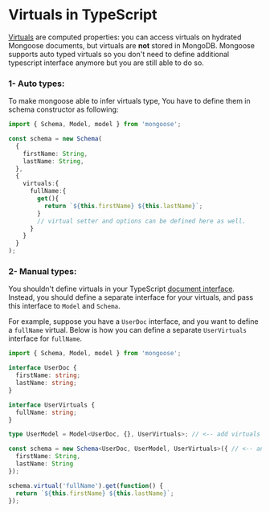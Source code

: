 # Virtuals in TypeScript

[Virtuals](/docs/tutorials/virtuals.html) are computed properties: you can access virtuals on hydrated Mongoose documents, but virtuals are **not** stored in MongoDB.
Mongoose supports auto typed virtuals so you don't need to define additional typescript interface anymore but you are still able to do so.

### 1- Auto types:

To make mongoose able to infer virtuals type, You have to define them in schema constructor as following:

```ts
import { Schema, Model, model } from 'mongoose';

const schema = new Schema(
  {
    firstName: String,
    lastName: String,
  },
  {
    virtuals:{
      fullName:{
        get(){
          return `${this.firstName} ${this.lastName}`;
        }
        // virtual setter and options can be defined here as well.
      }
    }
  }
);
```

### 2- Manual types:
You shouldn't define virtuals in your TypeScript [document interface](/docs/typescript.html).
Instead, you should define a separate interface for your virtuals, and pass this interface to `Model` and `Schema`.

For example, suppose you have a `UserDoc` interface, and you want to define a `fullName` virtual.
Below is how you can define a separate `UserVirtuals` interface for `fullName`.

```ts
import { Schema, Model, model } from 'mongoose';

interface UserDoc {
  firstName: string;
  lastName: string;
}

interface UserVirtuals {
  fullName: string;
}

type UserModel = Model<UserDoc, {}, UserVirtuals>; // <-- add virtuals here...

const schema = new Schema<UserDoc, UserModel, UserVirtuals>({ // <-- and here
  firstName: String,
  lastName: String
});

schema.virtual('fullName').get(function() {
  return `${this.firstName} ${this.lastName}`;
});
```